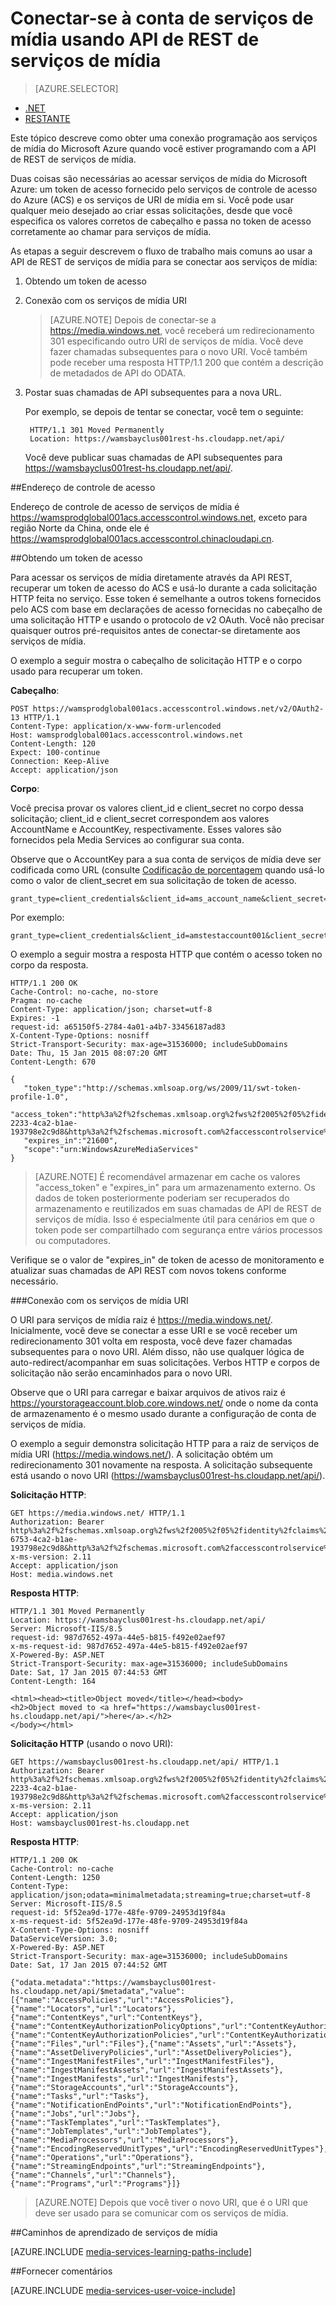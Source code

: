 <properties 
    pageTitle="Conectar-se à conta de serviços de mídia usando API REST | Microsoft Azure" 
    description="Este tópico demonstra como conectar ao usar os serviços de mídia API REST." 
    services="media-services" 
    documentationCenter="" 
    authors="Juliako" 
    manager="erikre" 
    editor=""/>

<tags 
    ms.service="media-services" 
    ms.workload="media" 
    ms.tgt_pltfrm="na" 
    ms.devlang="dotnet" 
    ms.topic="article" 
    ms.date="09/26/2016"  
    ms.author="juliako"/>


# <a name="connecting-to-media-services-account-using-media-services-rest-api"></a>Conectar-se à conta de serviços de mídia usando API de REST de serviços de mídia

> [AZURE.SELECTOR]
- [.NET](media-services-dotnet-connect-programmatically.md)
- [RESTANTE](media-services-rest-connect-programmatically.md)

Este tópico descreve como obter uma conexão programação aos serviços de mídia do Microsoft Azure quando você estiver programando com a API de REST de serviços de mídia.

Duas coisas são necessárias ao acessar serviços de mídia do Microsoft Azure: um token de acesso fornecido pelo serviços de controle de acesso do Azure (ACS) e os serviços de URI de mídia em si. Você pode usar qualquer meio desejado ao criar essas solicitações, desde que você especifica os valores corretos de cabeçalho e passa no token de acesso corretamente ao chamar para serviços de mídia.

As etapas a seguir descrevem o fluxo de trabalho mais comuns ao usar a API de REST de serviços de mídia para se conectar aos serviços de mídia:

1. Obtendo um token de acesso 
2. Conexão com os serviços de mídia URI 

    >[AZURE.NOTE] Depois de conectar-se a https://media.windows.net, você receberá um redirecionamento 301 especificando outro URI de serviços de mídia. Você deve fazer chamadas subsequentes para o novo URI.
Você também pode receber uma resposta HTTP/1.1 200 que contém a descrição de metadados de API do ODATA.

3. Postar suas chamadas de API subsequentes para a nova URL. 

    Por exemplo, se depois de tentar se conectar, você tem o seguinte:

        HTTP/1.1 301 Moved Permanently
        Location: https://wamsbayclus001rest-hs.cloudapp.net/api/

    Você deve publicar suas chamadas de API subsequentes para https://wamsbayclus001rest-hs.cloudapp.net/api/.

##<a name="access-control-address"></a>Endereço de controle de acesso

Endereço de controle de acesso de serviços de mídia é https://wamsprodglobal001acs.accesscontrol.windows.net, exceto para região Norte da China, onde ele é https://wamsprodglobal001acs.accesscontrol.chinacloudapi.cn.

##<a name="getting-an-access-token"></a>Obtendo um token de acesso

Para acessar os serviços de mídia diretamente através da API REST, recuperar um token de acesso do ACS e usá-lo durante a cada solicitação HTTP feita no serviço. Esse token é semelhante a outros tokens fornecidos pelo ACS com base em declarações de acesso fornecidas no cabeçalho de uma solicitação HTTP e usando o protocolo de v2 OAuth. Você não precisar quaisquer outros pré-requisitos antes de conectar-se diretamente aos serviços de mídia.

O exemplo a seguir mostra o cabeçalho de solicitação HTTP e o corpo usado para recuperar um token.

**Cabeçalho**:

    POST https://wamsprodglobal001acs.accesscontrol.windows.net/v2/OAuth2-13 HTTP/1.1
    Content-Type: application/x-www-form-urlencoded
    Host: wamsprodglobal001acs.accesscontrol.windows.net
    Content-Length: 120
    Expect: 100-continue
    Connection: Keep-Alive
    Accept: application/json

    
**Corpo**:

Você precisa provar os valores client_id e client_secret no corpo dessa solicitação; client_id e client_secret correspondem aos valores AccountName e AccountKey, respectivamente. Esses valores são fornecidos pela Media Services ao configurar sua conta. 

Observe que o AccountKey para a sua conta de serviços de mídia deve ser codificada como URL (consulte [Codificação de porcentagem](http://tools.ietf.org/html/rfc3986#section-2.1) quando usá-lo como o valor de client_secret em sua solicitação de token de acesso.

    grant_type=client_credentials&client_id=ams_account_name&client_secret=URL_encoded_ams_account_key&scope=urn%3aWindowsAzureMediaServices


Por exemplo: 

    grant_type=client_credentials&client_id=amstestaccount001&client_secret=wUNbKhNj07oqjqU3Ah9R9f4kqTJ9avPpfe6Pk3YZ7ng%3d&scope=urn%3aWindowsAzureMediaServices


O exemplo a seguir mostra a resposta HTTP que contém o acesso token no corpo da resposta.

    HTTP/1.1 200 OK
    Cache-Control: no-cache, no-store
    Pragma: no-cache
    Content-Type: application/json; charset=utf-8
    Expires: -1
    request-id: a65150f5-2784-4a01-a4b7-33456187ad83
    X-Content-Type-Options: nosniff
    Strict-Transport-Security: max-age=31536000; includeSubDomains
    Date: Thu, 15 Jan 2015 08:07:20 GMT
    Content-Length: 670
    
    {  
       "token_type":"http://schemas.xmlsoap.org/ws/2009/11/swt-token-profile-1.0",
       "access_token":"http%3a%2f%2fschemas.xmlsoap.org%2fws%2f2005%2f05%2fidentity%2fclaims%2fnameidentifier=amstestaccount001&urn%3aSubscriptionId=z7f19258-2233-4ca2-b1ae-193798e2c9d8&http%3a%2f%2fschemas.microsoft.com%2faccesscontrolservice%2f2010%2f07%2fclaims%2fidentityprovider=https%3a%2f%2fwamsprodglobal001acs.accesscontrol.windows.net%2f&Audience=urn%3aWindowsAzureMediaServices&ExpiresOn=1421330840&Issuer=https%3a%2f%2fwamsprodglobal001acs.accesscontrol.windows.net%2f&HMACSHA256=uf69n82KlqZmkJDNxhJkOxpyIpA2HDyeGUTtSnq1vlE%3d",
       "expires_in":"21600",
       "scope":"urn:WindowsAzureMediaServices"
    }
    

>[AZURE.NOTE]
É recomendável armazenar em cache os valores "access_token" e "expires_in" para um armazenamento externo. Os dados de token posteriormente poderiam ser recuperados do armazenamento e reutilizados em suas chamadas de API de REST de serviços de mídia. Isso é especialmente útil para cenários em que o token pode ser compartilhado com segurança entre vários processos ou computadores.

Verifique se o valor de "expires_in" de token de acesso de monitoramento e atualizar suas chamadas de API REST com novos tokens conforme necessário.

###<a name="connecting-to-the-media-services-uri"></a>Conexão com os serviços de mídia URI

O URI para serviços de mídia raiz é https://media.windows.net/. Inicialmente, você deve se conectar a esse URI e se você receber um redirecionamento 301 volta em resposta, você deve fazer chamadas subsequentes para o novo URI. Além disso, não use qualquer lógica de auto-redirect/acompanhar em suas solicitações. Verbos HTTP e corpos de solicitação não serão encaminhados para o novo URI.

Observe que o URI para carregar e baixar arquivos de ativos raiz é https://yourstorageaccount.blob.core.windows.net/ onde o nome da conta de armazenamento é o mesmo usado durante a configuração de conta de serviços de mídia.

O exemplo a seguir demonstra solicitação HTTP para a raiz de serviços de mídia URI (https://media.windows.net/). A solicitação obtém um redirecionamento 301 novamente na resposta. A solicitação subsequente está usando o novo URI (https://wamsbayclus001rest-hs.cloudapp.net/api/).     

**Solicitação HTTP**:
    
    GET https://media.windows.net/ HTTP/1.1
    Authorization: Bearer http%3a%2f%2fschemas.xmlsoap.org%2fws%2f2005%2f05%2fidentity%2fclaims%2fnameidentifier=amstestaccount001&urn%3aSubscriptionId=z7f19258-6753-4ca2-b1ae-193798e2c9d8&http%3a%2f%2fschemas.microsoft.com%2faccesscontrolservice%2f2010%2f07%2fclaims%2fidentityprovider=https%3a%2f%2fwamsprodglobal001acs.accesscontrol.windows.net%2f&Audience=urn%3aWindowsAzureMediaServices&ExpiresOn=1421500579&Issuer=https%3a%2f%2fwamsprodglobal001acs.accesscontrol.windows.net%2f&HMACSHA256=ElVWXOnMVggFQl%2ft9vhdcv1qH1n%2fE8l3hRef4zPmrzg%3d
    x-ms-version: 2.11
    Accept: application/json
    Host: media.windows.net


**Resposta HTTP**:
    
    HTTP/1.1 301 Moved Permanently
    Location: https://wamsbayclus001rest-hs.cloudapp.net/api/
    Server: Microsoft-IIS/8.5
    request-id: 987d7652-497a-44e5-b815-f492e02aef97
    x-ms-request-id: 987d7652-497a-44e5-b815-f492e02aef97
    X-Powered-By: ASP.NET
    Strict-Transport-Security: max-age=31536000; includeSubDomains
    Date: Sat, 17 Jan 2015 07:44:53 GMT
    Content-Length: 164
    
    <html><head><title>Object moved</title></head><body>
    <h2>Object moved to <a href="https://wamsbayclus001rest-hs.cloudapp.net/api/">here</a>.</h2>
    </body></html>


**Solicitação HTTP** (usando o novo URI):
            
    GET https://wamsbayclus001rest-hs.cloudapp.net/api/ HTTP/1.1
    Authorization: Bearer http%3a%2f%2fschemas.xmlsoap.org%2fws%2f2005%2f05%2fidentity%2fclaims%2fnameidentifier=amstestaccount001&urn%3aSubscriptionId=z7f19258-2233-4ca2-b1ae-193798e2c9d8&http%3a%2f%2fschemas.microsoft.com%2faccesscontrolservice%2f2010%2f07%2fclaims%2fidentityprovider=https%3a%2f%2fwamsprodglobal001acs.accesscontrol.windows.net%2f&Audience=urn%3aWindowsAzureMediaServices&ExpiresOn=1421500579&Issuer=https%3a%2f%2fwamsprodglobal001acs.accesscontrol.windows.net%2f&HMACSHA256=ElVWXOnMVggFQl%2ft9vhdcv1qH1n%2fE8l3hRef4zPmrzg%3d
    x-ms-version: 2.11
    Accept: application/json
    Host: wamsbayclus001rest-hs.cloudapp.net


**Resposta HTTP**:
    
    HTTP/1.1 200 OK
    Cache-Control: no-cache
    Content-Length: 1250
    Content-Type: application/json;odata=minimalmetadata;streaming=true;charset=utf-8
    Server: Microsoft-IIS/8.5
    request-id: 5f52ea9d-177e-48fe-9709-24953d19f84a
    x-ms-request-id: 5f52ea9d-177e-48fe-9709-24953d19f84a
    X-Content-Type-Options: nosniff
    DataServiceVersion: 3.0;
    X-Powered-By: ASP.NET
    Strict-Transport-Security: max-age=31536000; includeSubDomains
    Date: Sat, 17 Jan 2015 07:44:52 GMT
    
    {"odata.metadata":"https://wamsbayclus001rest-hs.cloudapp.net/api/$metadata","value":[{"name":"AccessPolicies","url":"AccessPolicies"},{"name":"Locators","url":"Locators"},{"name":"ContentKeys","url":"ContentKeys"},{"name":"ContentKeyAuthorizationPolicyOptions","url":"ContentKeyAuthorizationPolicyOptions"},{"name":"ContentKeyAuthorizationPolicies","url":"ContentKeyAuthorizationPolicies"},{"name":"Files","url":"Files"},{"name":"Assets","url":"Assets"},{"name":"AssetDeliveryPolicies","url":"AssetDeliveryPolicies"},{"name":"IngestManifestFiles","url":"IngestManifestFiles"},{"name":"IngestManifestAssets","url":"IngestManifestAssets"},{"name":"IngestManifests","url":"IngestManifests"},{"name":"StorageAccounts","url":"StorageAccounts"},{"name":"Tasks","url":"Tasks"},{"name":"NotificationEndPoints","url":"NotificationEndPoints"},{"name":"Jobs","url":"Jobs"},{"name":"TaskTemplates","url":"TaskTemplates"},{"name":"JobTemplates","url":"JobTemplates"},{"name":"MediaProcessors","url":"MediaProcessors"},{"name":"EncodingReservedUnitTypes","url":"EncodingReservedUnitTypes"},{"name":"Operations","url":"Operations"},{"name":"StreamingEndpoints","url":"StreamingEndpoints"},{"name":"Channels","url":"Channels"},{"name":"Programs","url":"Programs"}]}
     


>[AZURE.NOTE] Depois que você tiver o novo URI, que é o URI que deve ser usado para se comunicar com os serviços de mídia. 


##<a name="media-services-learning-paths"></a>Caminhos de aprendizado de serviços de mídia

[AZURE.INCLUDE [media-services-learning-paths-include](../../includes/media-services-learning-paths-include.md)]

##<a name="provide-feedback"></a>Fornecer comentários

[AZURE.INCLUDE [media-services-user-voice-include](../../includes/media-services-user-voice-include.md)]
